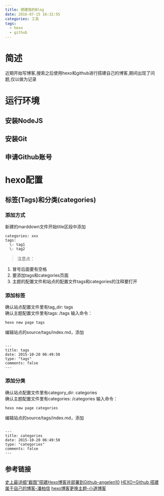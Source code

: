```yaml
---
title: 搭建我的Blog
date: 2016-07-15 16:32:55
categories: 工具
tags: 
  - hexo
  - github
---
```


# 简述

近期开始写博客,搜索之后使用hexo和github进行搭建自己的博客,期间出现了问题,仅以做为记录

# 运行环境
## 安装NodeJS
## 安装Git
## 申请Github账号
# hexo配置
## 标签(Tags)和分类(categories)

### 添加方式
新建的marddown文件开始title区段中添加
<pre><code>categories: xxx
tags: 
  \- tag1
  \- tag2
</code></pre>

> 注意点：
1. 冒号后面要有空格
2. 要添加tags和categories页面
3. 主题的配置文件和站点的配置文件tags和categories的注释要打开

### 添加标签
确认站点配置文件里有tag_dir: tags  
确认主题配置文件里有tags: /tags 
输入命令：
<pre><code>hexo new page tags</code></pre>
编辑站点的source/tags/index.md，添加
<pre><code>
---
title: tags
date: 2015-10-20 06:49:50
type: "tags"
comments: false
---
</code></pre>

### 添加分类
确认站点配置文件里有category_dir: categories  
确认主题配置文件里有categories: /categories
输入命令：
<pre><code>hexo new page categories</code></pre>
编辑站点的source/tags/index.md，添加
<pre><code>
---
title: categories
date: 2015-10-20 06:49:50
type: "categories"
comments: false
---
</code></pre>

## 参考链接
[史上最详细“截图”搭建Hexo博客并部署到Github-angelen10](http://jingyan.baidu.com/article/d8072ac47aca0fec95cefd2d.html)
[HEXO+Github,搭建属于自己的博客-潘柏信](http://www.jianshu.com/p/465830080ea9)
[hexo博客更换主题-小道博客](http://www.tuicool.com/articles/zeIZJzv)